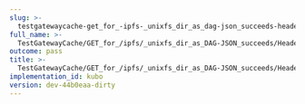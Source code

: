 ```yaml
---
slug: >-
  testgatewaycache-get_for_-ipfs-_unixfs_dir_as_dag-json_succeeds-header_cache-control
full_name: >-
  TestGatewayCache/GET_for_/ipfs/_unixfs_dir_as_DAG-JSON_succeeds/Header_Cache-Control
outcome: pass
title: >-
  TestGatewayCache/GET_for_/ipfs/_unixfs_dir_as_DAG-JSON_succeeds/Header_Cache-Control
implementation_id: kubo
version: dev-44b0eaa-dirty
---
```


